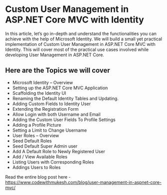 # Custom User Management in ASP.NET Core MVC with Identity

In this article, let’s go in-depth and understand the functionalities you can achieve with the help of Microsoft Identity. We will build a small yet practical implementation of Custom User Management in ASP.NET Core MVC with Identity. This will cover most of the practical use cases involved while developing User Management in ASP.NET Core. 

## Here are the Topics we will cover
- Microsoft Identity – Overview
- Setting up the ASP.NET Core MVC Application
- Scaffolding the Identity UI
- Renaming the Default Identity Tables and Updating.
- Adding Custom Fields to Identity User
- Extending the Registration Form
- Allow Login with both Username and Email
- Adding the Custom User Fields To Profile Settings
- Adding a Profile Picture
- Setting a Limit to Change Username
- User Roles – Overview
- Seed Default Roles
- Seed Default Super Admin user
- Add A Default Role to Newly Registered User
- Add / View Available Roles
- Listing Users with Corresponding Roles
- Addings Users to Roles

Read the entire blog post here - https://www.codewithmukesh.com/blog/user-management-in-aspnet-core-mvc/
